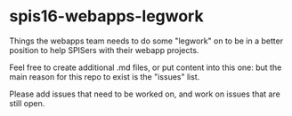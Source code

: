# spis16-webapps-legwork
Things the webapps team needs to do some "legwork" on to be in a better position to help SPISers with their webapp projects.


Feel free to create additional .md files, or put content into this one: but the main reason for this repo to exist is the "issues" list.

Please add issues that need to be worked on, and work on issues that are still open.

